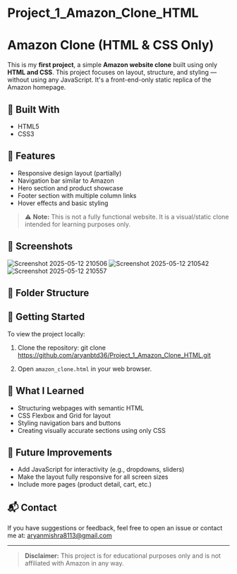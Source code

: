 # Project_1_Amazon_Clone_HTML
# Amazon Clone (HTML & CSS Only)

This is my **first project**, a simple **Amazon website clone** built using only **HTML and CSS**. This project focuses on layout, structure, and styling — without using any JavaScript. It's a front-end-only static replica of the Amazon homepage.

## 🔨 Built With

- HTML5
- CSS3

## 🎯 Features

- Responsive design layout (partially)
- Navigation bar similar to Amazon
- Hero section and product showcase
- Footer section with multiple column links
- Hover effects and basic styling

> ⚠️ **Note:** This is not a fully functional website. It is a visual/static clone intended for learning purposes only.

## 📸 Screenshots
![Screenshot 2025-05-12 210506](https://github.com/user-attachments/assets/875ea55f-8a5c-4466-ac70-574c0e01892a)
![Screenshot 2025-05-12 210542](https://github.com/user-attachments/assets/c117e07e-16d4-4f1d-8613-0e74afb6dfec)
![Screenshot 2025-05-12 210557](https://github.com/user-attachments/assets/5813b411-dbf9-4e6f-9f8b-12eb94cf4b88)


## 📁 Folder Structure

## 🚀 Getting Started

To view the project locally:

1. Clone the repository:
   git clone https://github.com/aryanbtd36/Project_1_Amazon_Clone_HTML.git
   
2. Open `amazon_clone.html` in your web browser.

## 🧠 What I Learned

- Structuring webpages with semantic HTML
- CSS Flexbox and Grid for layout
- Styling navigation bars and buttons
- Creating visually accurate sections using only CSS

## 📌 Future Improvements

- Add JavaScript for interactivity (e.g., dropdowns, sliders)
- Make the layout fully responsive for all screen sizes
- Include more pages (product detail, cart, etc.)

## 📬 Contact

If you have suggestions or feedback, feel free to open an issue or contact me at: 
aryanmishra8113@gmail.com

---

> **Disclaimer:** This project is for educational purposes only and is not affiliated with Amazon in any way.


